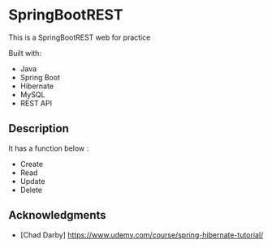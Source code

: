 # SpringBootREST

This is a SpringBootREST web for practice 

Built with:
   
- Java  
- Spring Boot
- Hibernate
- MySQL    
- REST API

## Description

It has a function below : 

- Create  
- Read 
- Update 
- Delete 

## Acknowledgments

* [Chad Darby] https://www.udemy.com/course/spring-hibernate-tutorial/ 
